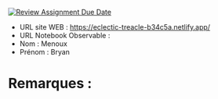 [![Review Assignment Due Date](https://classroom.github.com/assets/deadline-readme-button-22041afd0340ce965d47ae6ef1cefeee28c7c493a6346c4f15d667ab976d596c.svg)](https://classroom.github.com/a/h1JIia0L)
- URL site WEB : https://eclectic-treacle-b34c5a.netlify.app/
- URL Notebook Observable :
- Nom : Menoux
- Prénom : Bryan

# Remarques :
